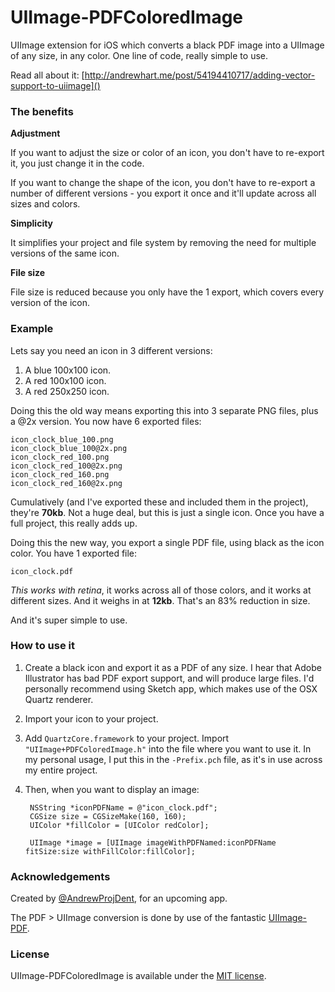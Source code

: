 # UIImage-PDFColoredImage
UIImage extension for iOS which converts a black PDF image into a UIImage of any size, in any color. One line of code, really simple to use.

Read all about it: [http://andrewhart.me/post/54194410717/adding-vector-support-to-uiimage]()

### The benefits

**Adjustment**

If you want to adjust the size or color of an icon, you don't have to re-export it, you just change it in the code.

If you want to change the shape of the icon, you don't have to re-export a number of different versions - you export it once and it'll update across all sizes and colors.

**Simplicity**

It simplifies your project and file system by removing the need for multiple versions of the same icon.

**File size**

File size is reduced because you only have the 1 export, which covers every version of the icon.


### Example

Lets say you need an icon in 3 different versions:
1. A blue 100x100 icon.
2. A red 100x100 icon.
3. A red 250x250 icon.

Doing this the old way means exporting this into 3 separate PNG files, plus a @2x version. You now have 6 exported files:

    icon_clock_blue_100.png
    icon_clock_blue_100@2x.png
    icon_clock_red_100.png
    icon_clock_red_100@2x.png
    icon_clock_red_160.png
    icon_clock_red_160@2x.png

Cumulatively (and I've exported these and included them in the project), they're **70kb**. Not a huge deal, but this is just a single icon. Once you have a full project, this really adds up.

Doing this the new way, you export a single PDF file, using black as the icon color. You have 1 exported file:

    icon_clock.pdf

*This works with retina*, it works across all of those colors, and it works at different sizes. And it weighs in at **12kb**. That's an 83% reduction in size.

And it's super simple to use.

### How to use it

1. Create a black icon and export it as a PDF of any size. I hear that Adobe Illustrator has bad PDF export support, and will produce large files. I'd personally recommend using Sketch app, which makes use of the OSX Quartz renderer.

2. Import your icon to your project.

3. Add `QuartzCore.framework` to your project.
Import `"UIImage+PDFColoredImage.h"` into the file where you want to use it. In my personal usage, I put this in the `-Prefix.pch` file, as it's in use across my entire project.

4. Then, when you want to display an image:

		NSString *iconPDFName = @"icon_clock.pdf";
		CGSize size = CGSizeMake(160, 160);
		UIColor *fillColor = [UIColor redColor];
	
		UIImage *image = [UIImage imageWithPDFNamed:iconPDFName fitSize:size withFillColor:fillColor];


### Acknowledgements

Created by [@AndrewProjDent](http://twitter.com/AndrewProjDent), for an upcoming app.

The PDF > UIImage conversion is done by use of the fantastic [UIImage-PDF](https://github.com/mindbrix/UIImage-PDF "UIImage-PDF").

### License

UIImage-PDFColoredImage is available under the [MIT license](LICENSE).
